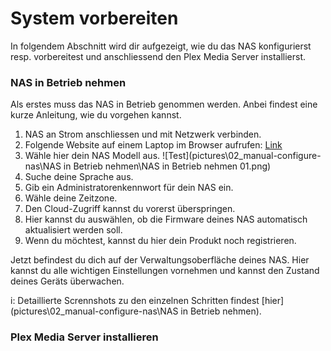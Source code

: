 # System vorbereiten

In folgendem Abschnitt wird dir aufgezeigt, wie du das NAS konfigurierst resp. vorbereitest und anschliessend den Plex Media Server installierst.

### NAS in Betrieb nehmen
Als erstes muss das NAS in Betrieb genommen werden. Anbei findest eine kurze Anleitung, wie du vorgehen kannst.

1. NAS an Strom anschliessen und mit Netzwerk verbinden.
2. Folgende Website auf einem Laptop im Browser aufrufen: [Link](https://mycloud.com/setup)
3. Wähle hier dein NAS Modell aus.
![Test](pictures\02_manual-configure-nas\NAS in Betrieb nehmen\NAS in Betrieb nehmen 01.png)
4. Suche deine Sprache aus.
5. Gib ein Administratorenkennwort für dein NAS ein.
6. Wähle deine Zeitzone.
7. Den Cloud-Zugriff kannst du vorerst überspringen.
8. Hier kannst du auswählen, ob die Firmware deines NAS automatisch aktualisiert werden soll.
9. Wenn du möchtest, kannst du hier dein Produkt noch registrieren.

Jetzt befindest du dich auf der Verwaltungsoberfläche deines NAS. Hier kannst du alle wichtigen Einstellungen vornehmen und kannst den Zustand deines Geräts überwachen.

i: Detaillierte Scrennshots zu den einzelnen Schritten findest [hier](pictures\02_manual-configure-nas\NAS in Betrieb nehmen).


### Plex Media Server installieren